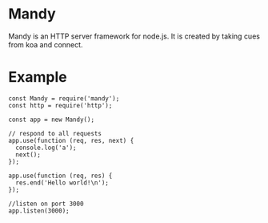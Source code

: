 # Mandy
Mandy is an HTTP server framework for node.js. It is created by taking cues from koa and connect.

# Example
    const Mandy = require('mandy');
    const http = require('http');

    const app = new Mandy();

    // respond to all requests
    app.use(function (req, res, next) {
      console.log('a');
      next();
    });

    app.use(function (req, res) {
      res.end('Hello world!\n');
    });

    //listen on port 3000
    app.listen(3000);

